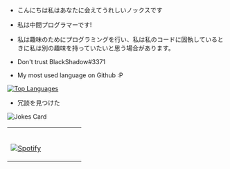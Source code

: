 - こんにちは私はあなたに会えてうれしいノックスです
- 私は中間プログラマーです!
- 私は趣味のためにプログラミングを行い、私は私のコードに固執しているときに私は別の趣味を持っていたいと思う場合があります。

- Don't trust BlackShadow#3371

- My most used language on Github :P

[![Top Languages](https://github-readme-stats.vercel.app/api/top-langs/?username=Nwko&theme=dark)](https://github.com/Nwko)

- 冗談を見つけた 

![Jokes Card](https://readme-jokes.vercel.app/api)

<table width="100%"> 
  <tr>
  <td width="50%">
      
&nbsp; <br> [![Spotify](https://nwko.vercel.app/api/spotify)](https://open.spotify.com/user/Note)

  </td>
  <td width="50%">
